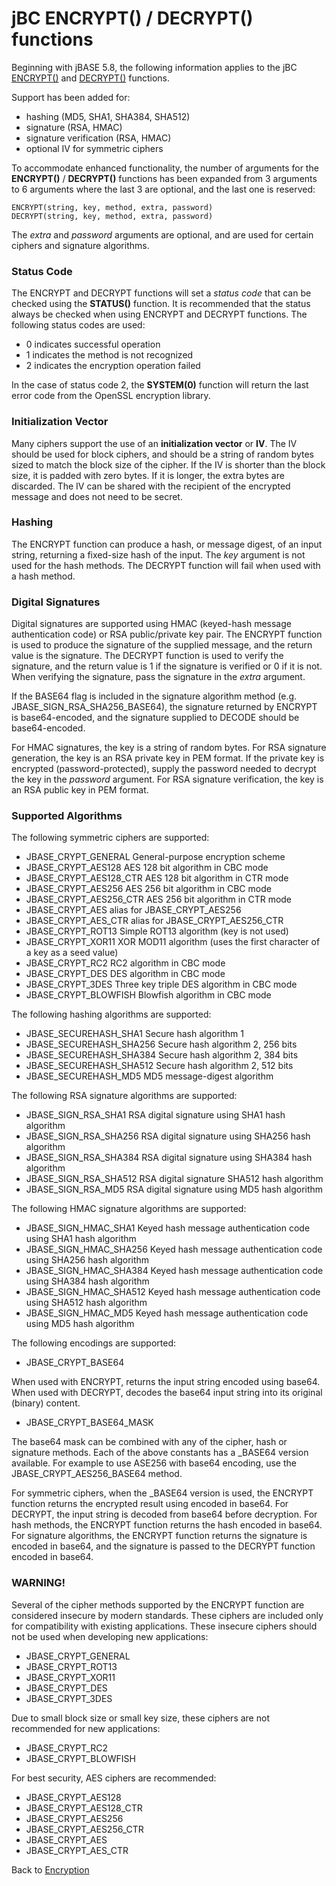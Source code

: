# jBC ENCRYPT() / DECRYPT() functions 

<PageHeader />

Beginning with jBASE 5.8, the following information applies to the jBC [ENCRYPT()](../../jbc/encrypt/README.md) and [DECRYPT()](../../jbc/decrypt/README.md) functions.

Support has been added for:

* hashing (MD5, SHA1, SHA384, SHA512)
* signature (RSA, HMAC)
* signature verification (RSA, HMAC)
* optional IV for symmetric ciphers

To accommodate enhanced functionality, the number of arguments for the **ENCRYPT()** / **DECRYPT()** functions has been expanded from 3 arguments to 6 arguments where the last 3 are optional, and the last one is reserved:

```
ENCRYPT(string, key, method, extra, password)
DECRYPT(string, key, method, extra, password)
```

The _extra_ and _password_ arguments are optional, and are used for certain ciphers and signature algorithms.

### Status Code

The ENCRYPT and DECRYPT functions will set a _status code_ that can be checked using the **STATUS()** function. It is recommended that the status always be checked when using ENCRYPT and DECRYPT functions. The following status codes are used:

- 0 indicates successful operation
- 1 indicates the method is not recognized
- 2 indicates the encryption operation failed

In the case of status code 2, the **SYSTEM(0)** function will return the last error code from the OpenSSL encryption library.

### Initialization Vector

Many ciphers support the use of an **initialization vector** or **IV**. The IV should be used for block ciphers, and should be a string of random bytes sized to match the block size of the cipher. If the IV is shorter than the block size, it is padded with zero bytes. If it is longer, the extra bytes are discarded. The IV can be shared with the recipient of the encrypted message and does not need to be secret.

### Hashing
The ENCRYPT function can produce a hash, or message digest, of an input string, returning a fixed-size hash of the input. The _key_ argument is not used for the hash methods. The DECRYPT function will fail when used with a hash method.

### Digital Signatures
Digital signatures are supported using HMAC (keyed-hash message authentication code) or RSA public/private key pair. The ENCRYPT function is used to produce the signature of the supplied message, and the return value is the signature. The DECRYPT function is used to verify the signature, and the return value is 1 if the signature is verified or 0 if it is not. When verifying the signature, pass the signature in the _extra_ argument.

If the BASE64 flag is included in the signature algorithm method (e.g. JBASE_SIGN_RSA_SHA256_BASE64), the signature returned by ENCRYPT is base64-encoded, and the signature supplied to DECODE should be base64-encoded.

For HMAC signatures, the key is a string of random bytes. For RSA signature generation, the key is an RSA private key in PEM format. If the private key is encrypted (password-protected), supply the password needed to decrypt the key in the _password_ argument. For RSA signature verification, the key is an RSA public key in PEM format.

### Supported Algorithms
The following symmetric ciphers are supported:
- JBASE\_CRYPT\_GENERAL General-purpose encryption scheme
- JBASE\_CRYPT\_AES128 AES 128 bit algorithm in CBC mode
- JBASE\_CRYPT\_AES128\_CTR AES 128 bit algorithm in CTR mode
- JBASE\_CRYPT\_AES256 AES 256 bit algorithm in CBC mode
- JBASE\_CRYPT\_AES256\_CTR AES 256 bit algorithm in CTR mode
- JBASE\_CRYPT\_AES alias for JBASE\_CRYPT\_AES256
- JBASE\_CRYPT\_AES\_CTR alias for JBASE\_CRYPT\_AES256\_CTR
- JBASE\_CRYPT\_ROT13 Simple ROT13 algorithm (key is not used)
- JBASE\_CRYPT\_XOR11 XOR MOD11 algorithm (uses the first character of a key as a seed value)
- JBASE\_CRYPT\_RC2 RC2 algorithm in CBC mode
- JBASE\_CRYPT\_DES DES algorithm in CBC mode
- JBASE\_CRYPT\_3DES Three key triple DES algorithm in CBC mode
- JBASE\_CRYPT\_BLOWFISH Blowfish algorithm in CBC mode

The following hashing algorithms are supported:
- JBASE\_SECUREHASH\_SHA1 Secure hash algorithm 1
- JBASE\_SECUREHASH\_SHA256 Secure hash algorithm 2, 256 bits
- JBASE\_SECUREHASH\_SHA384 Secure hash algorithm 2, 384 bits
- JBASE\_SECUREHASH\_SHA512 Secure hash algorithm 2, 512 bits
- JBASE\_SECUREHASH\_MD5 MD5 message-digest algorithm

The following RSA signature algorithms are supported:
- JBASE\_SIGN\_RSA\_SHA1 RSA digital signature using SHA1 hash algorithm
- JBASE\_SIGN\_RSA\_SHA256 RSA digital signature using SHA256 hash algorithm
- JBASE\_SIGN\_RSA\_SHA384 RSA digital signature using SHA384 hash algorithm
- JBASE\_SIGN\_RSA\_SHA512 RSA digital signature SHA512 hash algorithm
- JBASE\_SIGN\_RSA\_MD5 RSA digital signature using MD5 hash algorithm

The following HMAC signature algorithms are supported:
- JBASE\_SIGN\_HMAC\_SHA1 Keyed hash message authentication code using SHA1 hash algorithm
- JBASE\_SIGN\_HMAC\_SHA256 Keyed hash message authentication code using SHA256 hash algorithm
- JBASE\_SIGN\_HMAC\_SHA384 Keyed hash message authentication code using SHA384 hash algorithm
- JBASE\_SIGN\_HMAC\_SHA512 Keyed hash message authentication code using SHA512 hash algorithm
- JBASE\_SIGN\_HMAC\_MD5 Keyed hash message authentication code using MD5 hash algorithm

The following encodings are supported:
- JBASE\_CRYPT\_BASE64

When used with ENCRYPT, returns the input string encoded using base64. When used with DECRYPT, decodes the base64 input string into its original (binary) content.
- JBASE\_CRYPT\_BASE64\_MASK

The base64 mask can be combined with any of the cipher, hash or signature methods. Each of the above constants has a _BASE64 version available. For example to use ASE256 with base64 encoding, use the JBASE_CRYPT_AES256_BASE64 method.

For symmetric ciphers, when the _BASE64 version is used, the ENCRYPT function returns the encrypted result using encoded in base64. For DECRYPT, the input string is decoded from base64 before decryption. For hash methods, the ENCRYPT function returns the hash encoded in base64. For signature algorithms, the ENCRYPT function returns the signature is encoded in base64, and the signature is passed to the DECRYPT function encoded in base64.

### WARNING!

Several of the cipher methods supported by the ENCRYPT function are considered insecure by modern standards. These ciphers are included only for compatibility with existing applications. These insecure ciphers should not be used when developing new applications:

- JBASE_CRYPT_GENERAL
- JBASE_CRYPT_ROT13
- JBASE_CRYPT_XOR11
- JBASE_CRYPT_DES
- JBASE_CRYPT_3DES

Due to small block size or small key size, these ciphers are not recommended for new applications:

- JBASE_CRYPT_RC2
- JBASE_CRYPT_BLOWFISH

For best security, AES ciphers are recommended:

- JBASE_CRYPT_AES128
- JBASE_CRYPT_AES128_CTR
- JBASE_CRYPT_AES256
- JBASE_CRYPT_AES256_CTR
- JBASE_CRYPT_AES
- JBASE_CRYPT_AES_CTR


Back to [Encryption](./../README.md)

<PageFooter />
